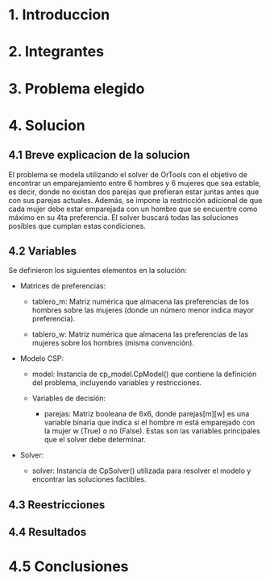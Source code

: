 # **1. Introduccion**

# **2. Integrantes**

# **3. Problema elegido**

# **4. Solucion**
## **4.1 Breve explicacion de la solucion**

El problema se modela utilizando el solver de OrTools con el objetivo de encontrar un emparejamiento entre 6 hombres y 6 mujeres que sea estable, es decir, donde no existan dos parejas que prefieran estar juntas antes que con sus parejas actuales. Además, se impone la restricción adicional de que cada mujer debe estar emparejada con un hombre que se encuentre como máximo en su 4ta preferencia. El solver buscará todas las soluciones posibles que cumplan estas condiciones.

## **4.2 Variables**

Se definieron los siguientes elementos en la solución:

- Matrices de preferencias:

    - tablero_m: Matriz numérica que almacena las preferencias de los hombres sobre las mujeres (donde un número menor indica mayor preferencia).

    - tablero_w: Matriz numérica que almacena las preferencias de las mujeres sobre los hombres (misma convención).

- Modelo CSP:

    - model: Instancia de cp_model.CpModel() que contiene la definición del problema, incluyendo variables y restricciones.

    - Variables de decisión:

        - parejas: Matriz booleana de 6x6, donde parejas[m][w] es una variable binaria que indica si el hombre m está emparejado con la mujer w (True) o no (False). Estas son las variables principales que el solver debe determinar.

- Solver:

    - solver: Instancia de CpSolver() utilizada para resolver el modelo y encontrar las soluciones factibles.

## **4.3 Reestricciones**

## **4.4 Resultados**

# **4.5 Conclusiones**
